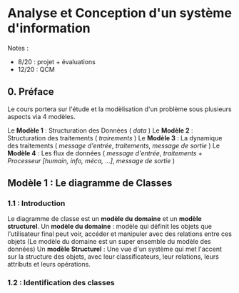 # Analyse et Conception d'un système d'information
Notes :
*  8/20 : projet + évaluations
* 12/20 : QCM

## 0. Préface
Le cours portera sur l'étude et la modèlisation d'un problème sous plusieurs aspects via 4 modèles.

Le **Modèle 1** : Structuration des Données ( *data* )
Le **Modèle 2** : Structuration des traitements ( *trairements* )
Le **Modèle 3** : La dynamique des traitements ( *message d'entrée*, *traitements*, *message de sortie* )
Le **Modèle 4** : Les flux de données ( *message d'entrée*, *traitements* + *Processeur [humain, info, méca, ...]*, *message de sortie* )

## Modèle 1 : Le diagramme de Classes
### 1.1 : Introduction
Le diagramme de classe est un **modèle du domaine** et un **modèle structurel**.
Un **modèle du domaine** : modèle qui définit les objets que l'utilisateur final peut voir, accéder et manipuler avec des relations entre ces objets (Le modèle du domaine est un super ensemble du modèle des données)
Un **modèle Structurel** : Une vue d'un système qui met l'accent sur la structure des objets, avec leur classificateurs, leur relations, leurs attributs et leurs opérations.
### 1.2 : Identification des classes
